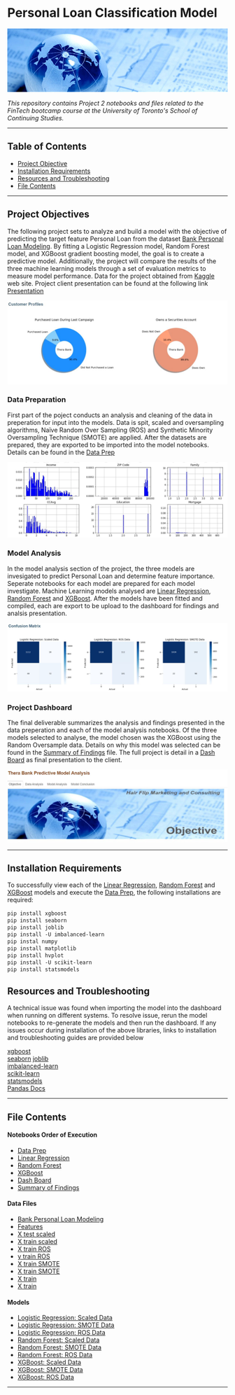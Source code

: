 # Personal Loan Classification Model

![intro_photo](source_code/images/finance-banner.jpg)

*This repository contains Project 2 notebooks and files related to the FinTech bootcamp course at the University of Toronto's School of Continuing Studies.*

---

## Table of Contents

- [Project Objective](#Project-Objectives)
- [Installation Requirements](#Installation-Requirements)
- [Resources and Troubleshooting](#Resources-Troubleshooting )
- [File Contents](#File-Contents)

---

## Project Objectives 

The following project sets to analyze and build a model with the objective of predicting the target feature Personal Loan from the dataset [Bank Personal Loan Modeling](source_code/resources/Bank_Personal_Loan_Modelling.csv). By fitting a Logistic Regression model, Random Forest model, and XGBoost gradient boosting model, the goal is to create a predictive model. Additionally, the project will compare the results of the three machine learning models through a set of evaluation metrics to measure model performance. Data for the project obtained from [Kaggle](https://www.kaggle.com/itsmesunil/bank-loan-modelling) web site.  Project client presentation can be found at the following link [Presentation](https://docs.google.com/presentation/d/1N5HOKt-uyLLUkpeimOF0ZEk_Jug90DNzwXK89CogXWE/edit?usp=sharing)

![obj_readme.JPG](source_code/images/obj_readme.JPG)

### Data Preparation 

First part of the poject conducts an analysis and cleaning of the data in preperation for input into the models.  Data is spit, scaled and oversampling algorithms, Naïve Random Over Sampling (ROS) and Synthetic Minority Oversampling Technique (SMOTE) are applied. After the datasets are prepared, they are exported to be imported into the model notebooks.  Details can be found in the [Data Prep](source_code/data_prep.ipynb)

![data_readme.JPG](source_code/images/data_readme.JPG)

### Model Analysis 

In the model analysis section of the project, the three models are invesigated to predict Personal Loan and determine feature importance.  Seperate notebooks for each model are prepared for each model investigate.  Machine Learning models analysed are [Linear Regression](source_code/logistical_regression.ipynb), [Random Forest](source_code/random_forest.ipynb) and [XGBoost](source_code/xgboost.ipynb).  After the models have been fitted and compiled, each are export to be upload to the dashboard for findings and analsis presentation.

![model_readme.JPG](source_code/images/model_readme.JPG)

### Project Dashboard

The final deliverable summarizes the analysis and findings presented in the data preperation and each of the model analysis notebooks. Of the three models selected to analyse, the model chosen was the XGBoost using the Random Oversample data.  Details on why this model was selected can be found in the  [Summary of Findings](source_code/Summary_of_Findings.md) file.  The full project is detail in a [Dash Board](source_code/thera_bank_dashboard.ipynb) as final presentation to the client.



![dash_readme.JPG](source_code/images/dash_readme.JPG)

---

## Installation Requirements

To successfully view each of the  [Linear Regression](source_code/logistical_regression.ipynb), [Random Forest](source_code/random_forest.ipynb) and [XGBoost](source_code/source_code/xgboost.ipynb) models and execute the [Data Prep](source_code/data_prep.ipynb), the following installations are required: 

```
pip install xgboost
pip install seaborn
pip install joblib
pip install -U imbalanced-learn
pip instal numpy
pip install matplotlib
pip install hvplot
pip install -U scikit-learn
pip install statsmodels

```
## Resources and Troubleshooting

A technical issue was found when importing the model into the dashboard when running on different systems.  To resolve issue, rerun the model notebooks to re-generate the models and then run the dashboard.  If any issues occur during installation of the above libraries, links to installation and troubleshooting guides are provided below


[xgboost](https://xgboost.readthedocs.io/en/latest/build.html)    
[seaborn](https://seaborn.pydata.org/installing.html) 
[joblib](https://joblib.readthedocs.io/en/latest/installing.html)     
[imbalanced-learn](https://imbalanced-learn.readthedocs.io/en/stable/install.html)     
[scikit-learn](https://scikit-learn.org/stable/install.html)    
[statsmodels](https://www.statsmodels.org/stable/install.html)  
[Pandas Docs](https://pandas.pydata.org/pandas-docs/stable/getting_started/index.html)      

---

## File Contents

#### Notebooks Order of Execution

- [Data Prep](source_code/data_prep.ipynb)
- [Linear Regression](source_code/logistical_regression.ipynb)
- [Random Forest](source_code/random_forest.ipynb)
- [XGBoost](source_code/xgboost.ipynb)
- [Dash Board](source_code/thera_bank_dashboard.ipynb)  
- [Summary of Findings](source_code/Summary_of_Findings.md)

#### Data Files

- [Bank Personal Loan Modeling](source_code/resources/Bank_Personal_Loan_Modelling.csv)
- [Features](source_code/resources/features.csv)
- [X test scaled](source_code/resources/X_test_scaled.csv)
- [X train scaled](source_code/resources/X_train_scaled.csv)
- [X train ROS](source_code/resources/X_train_ros.csv)
- [y train ROS](source_code/resources/y_train_ros.csv)
- [X train SMOTE](source_code/resources/X_train_smote.csv)
- [X train SMOTE](source_code/resources/y_train_smote.csv)
- [X train](source_code/resources/X_train.csv)
- [X train](source_code/resources/y_train.csv)

#### Models
- [Logistic Regression: Scaled Data](source_code/models/log_scaled_model.joblib)
- [Logistic Regression: SMOTE Data](source_code/models/log_smote_model.joblib)
- [Logistic Regression: ROS Data](source_code/models/log_ros_model.joblib)
- [Random Forest: Scaled Data](source_code/models/rf_scaled_model.joblib)
- [Random Forest: SMOTE Data](source_code/models/rf_smote_model.joblib)
- [Random Forest: ROS Data](source_code/models/rf_ros_model.joblib)
- [XGBoost: Scaled Data](source_code/models/xgb_scaled_model.joblib)
- [XGBoost: SMOTE Data](source_code/models/xgb_smote_model.joblib)
- [XGBoost: ROS Data](source_code/models/xgb_ros_model.joblib)

---
